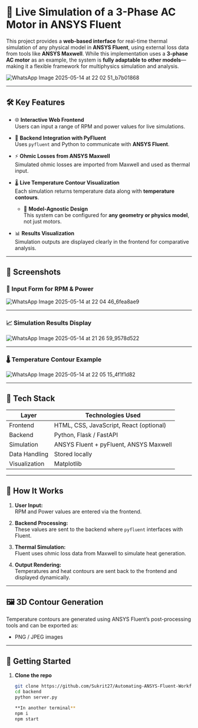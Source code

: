 # 🔌 Live Simulation of a 3-Phase AC Motor in ANSYS Fluent

This project provides a **web-based interface** for real-time thermal simulation of any physical model in **ANSYS Fluent**, using external loss data from tools like **ANSYS Maxwell**. While this implementation uses a **3-phase AC motor** as an example, the system is **fully adaptable to other models**—making it a flexible framework for multiphysics simulation and analysis.


![WhatsApp Image 2025-05-14 at 22 02 51_b7b01868](https://github.com/user-attachments/assets/beb1ca94-187c-4621-9e8a-d8fd6410ad53)


---

## 🛠️ Key Features

- 🌐 **Interactive Web Frontend**  
  Users can input a range of RPM and power values for live simulations.

- 🔄 **Backend Integration with PyFluent**  
  Uses `pyfluent` and Python to communicate with **ANSYS Fluent**.

- ⚡ **Ohmic Losses from ANSYS Maxwell**  
  Simulated ohmic losses are imported from Maxwell and used as thermal input.

- 🌡️ **Live Temperature Contour Visualization**  
  Each simulation returns temperature data along with **temperature contours**.

  - 🧩 **Model-Agnostic Design**  
  This system can be configured for **any geometry or physics model**, not just motors.

- 📊 **Results Visualization**  
  Simulation outputs are displayed clearly in the frontend for comparative analysis.

---

## 📸 Screenshots

### 🧮 Input Form for RPM & Power
![WhatsApp Image 2025-05-14 at 22 04 46_6fea8ae9](https://github.com/user-attachments/assets/f2496138-0b52-4ec9-98fb-7a61e55d56c0)


---

### 📈 Simulation Results Display
![WhatsApp Image 2025-05-14 at 21 26 59_9578d522](https://github.com/user-attachments/assets/d20d643d-0e02-4dd0-a9e9-520380bebf87)


---

### 🌡️ Temperature Contour Example
![WhatsApp Image 2025-05-14 at 22 05 15_4f1f1d82](https://github.com/user-attachments/assets/c50e135e-385e-41da-850a-eb180b82a5b7)


---

## 🔧 Tech Stack

| Layer        | Technologies Used                          |
|--------------|---------------------------------------------|
| Frontend     | HTML, CSS, JavaScript, React (optional)     |
| Backend      | Python, Flask / FastAPI                     |
| Simulation   | ANSYS Fluent + pyFluent, ANSYS Maxwell      |
| Data Handling| Stored locally                              |
| Visualization| Matplotlib                                  |

---

## 🚀 How It Works

1. **User Input:**  
   RPM and Power values are entered via the frontend.

2. **Backend Processing:**  
   These values are sent to the backend where `pyfluent` interfaces with Fluent.

3. **Thermal Simulation:**  
   Fluent uses ohmic loss data from Maxwell to simulate heat generation.

4. **Output Rendering:**  
   Temperatures and heat contours are sent back to the frontend and displayed dynamically.

---

## 🖼️ 3D Contour Generation

Temperature contours are generated using ANSYS Fluent’s post-processing tools and can be exported as:
- PNG / JPEG images

---

## 🏁 Getting Started

1. **Clone the repo**
   ```bash
   git clone https://github.com/Sukrit27/Automating-ANSYS-Fluent-Workflow.git
   cd backend
   python server.py

   **In another terminal**
   npm i
   npm start
